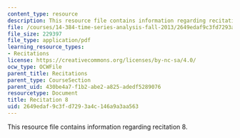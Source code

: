 ```yaml
---
content_type: resource
description: This resource file contains information regarding recitation 8.
file: /courses/14-384-time-series-analysis-fall-2013/2649edaf9c3fd7293a4c146a9a3aa563_MIT14_384F13_rec8.pdf
file_size: 229397
file_type: application/pdf
learning_resource_types:
- Recitations
license: https://creativecommons.org/licenses/by-nc-sa/4.0/
ocw_type: OCWFile
parent_title: Recitations
parent_type: CourseSection
parent_uid: 430be4a7-f1b2-abe2-a825-adedf5289076
resourcetype: Document
title: Recitation 8
uid: 2649edaf-9c3f-d729-3a4c-146a9a3aa563
---
```

This resource file contains information regarding recitation 8.